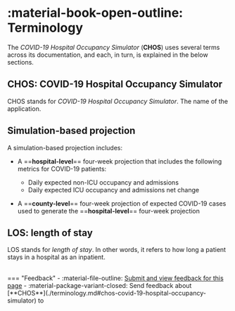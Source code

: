 # :material-book-open-outline: Terminology 

The *COVID-19 Hospital Occupancy Simulator* (**CHOS**) uses several terms across its documentation, and each, in turn, is explained in the below sections.



## CHOS: COVID-19 Hospital Occupancy Simulator 

CHOS stands for *COVID-19 Hospital Occupancy Simulator*. The name of the application. 

## Simulation-based projection 

A simulation-based projection includes: 


- A ==**hospital-level**== four-week projection that includes the following metrics for COVID-19 patients:

	- Daily expected non-ICU occupancy and admissions 
	- Daily expected ICU occupancy and admissions net change 

- A ==**county-level**== four-week projection of expected COVID-19 cases used to generate the ==**hospital-level**== four-week projection

## LOS: length of stay

LOS stands for *length of stay*. In other words, it refers to how long a patient stays in a hospital as an inpatient. 




<br>
=== "Feedback"
    - :material-file-outline: <a href="https://github.com/h2oai/h2o-health/issues/new?assignees=5675sp&labels=chos%2Fdocumentation&template=chos_documentation_feedback.md&title=%5BCHOS+DOCS%5D" target="_blank">Submit and view feedback for this page</a>
    - :material-package-variant-closed: Send feedback about [**CHOS**](./terminology.md#chos-covid-19-hospital-occupancy-simulator) to <niki.athanasiadou@h2o.ai>